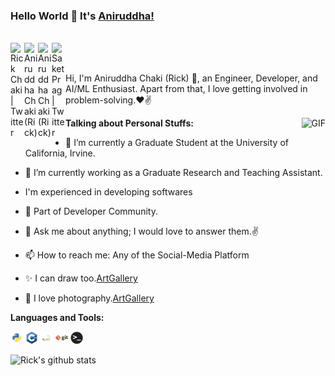 ### Hello World 👋 It's [Aniruddha!](https://github.com/rickchaki)

<br/>


<a href="https://x.com/rickchaki">
<img align="left" alt="Rick Chaki | Twitter" width="22px" src="https://cdn.jsdelivr.net/npm/simple-icons@v3/icons/twitter.svg" />
</a>
<a href="https://www.linkedin.com/in/saket-prag-31b972157/">
<img align="left" alt="Aniruddha Chaki (Rick)" width="22px" src="https://cdn.jsdelivr.net/npm/simple-icons@v3/icons/linkedin.svg" />
</a>
<a href="https://www.instagram.com/rickchaki/">
<img align="left" alt="Aniruddha Chaki (Rick)" width="22px" src="https://cdn.jsdelivr.net/npm/simple-icons@v3/icons/instagram.svg" />
</a>
<a href="https://www.youtube.com/watch?v=eXlaZbQ0TiY&t=3s">
<img align="left" alt="Saket Prag | Twitter" width="22px" src="https://cdn.jsdelivr.net/npm/simple-icons@v3/icons/youtube.svg" />
</a>
<br />

<br />

Hi, I'm Aniruddha Chaki (Rick) 🙌, an Engineer, Developer, and AI/ML Enthusiast. Apart from that, I love getting involved in problem-solving.❤✌


<img align="right" alt="GIF" src="https://media.giphy.com/media/USV0ym3bVWQJJmNu3N/giphy.gif" />


**Talking about Personal Stuffs:**

- 🔭 I’m currently a Graduate Student at the University of California, Irvine.
- 🌱 I’m currently working as a Graduate Research and Teaching Assistant.
- I'm experienced in developing softwares
- 👯 Part of Developer Community.
- 💬 Ask me about anything; I would love to answer them.✌
- 📫 How to reach me: Any of the Social-Media Platform 

- ✨ I can draw too.[ArtGallery](https://www.instagram.com/rickchaki/)
- 📸 I love photography.[ArtGallery](https://www.instagram.com/rickchaki/)



**Languages and Tools:**


<code><img height="20" src="https://raw.githubusercontent.com/github/explore/80688e429a7d4ef2fca1e82350fe8e3517d3494d/topics/python/python.png"></code>
<code><img height="20" src="https://raw.githubusercontent.com/github/explore/80688e429a7d4ef2fca1e82350fe8e3517d3494d/topics/cpp/cpp.png"></code>
<code><img height="20" src="https://raw.githubusercontent.com/github/explore/80688e429a7d4ef2fca1e82350fe8e3517d3494d/topics/mysql/mysql.png"></code>
<code><img height="20" src="https://raw.githubusercontent.com/github/explore/80688e429a7d4ef2fca1e82350fe8e3517d3494d/topics/git/git.png"></code>
<code><img height="20" src="https://raw.githubusercontent.com/github/explore/80688e429a7d4ef2fca1e82350fe8e3517d3494d/topics/terminal/terminal.png"></code>

![Rick's github stats](https://github-readme-stats.vercel.app/api?username=rickchaki&show_icons=true&hide_border=true)
